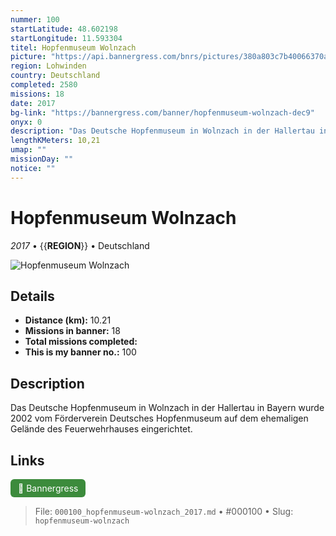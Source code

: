 ```yaml
---
nummer: 100
startLatitude: 48.602198
startLongitude: 11.593304
titel: Hopfenmuseum Wolnzach
picture: "https://api.bannergress.com/bnrs/pictures/380a803c7b40066370a20d88dcbee2ad"
region: Lohwinden
country: Deutschland
completed: 2580
missions: 18
date: 2017
bg-link: "https://bannergress.com/banner/hopfenmuseum-wolnzach-dec9"
onyx: 0
description: "Das Deutsche Hopfenmuseum in Wolnzach in der Hallertau in Bayern wurde 2002 vom Förderverein Deutsches Hopfenmuseum auf dem ehemaligen Gelände des Feuerwehrhauses eingerichtet."
lengthKMeters: 10,21
umap: ""
missionDay: ""
notice: ""
---
```

# Hopfenmuseum Wolnzach

*2017* • {{__REGION__}} • Deutschland

![Hopfenmuseum Wolnzach](https://api.bannergress.com/bnrs/pictures/380a803c7b40066370a20d88dcbee2ad)



## Details
- **Distance (km):** 10.21
- **Missions in banner:** 18
- **Total missions completed:** 
- **This is my banner no.:** 100



## Description
Das Deutsche Hopfenmuseum in Wolnzach in der Hallertau in Bayern wurde 2002 vom Förderverein Deutsches Hopfenmuseum auf dem ehemaligen Gelände des Feuerwehrhauses eingerichtet.



## Links
<a href="https://bannergress.com/banner/hopfenmuseum-wolnzach-dec9" target="_blank" style="display:inline-block;margin-right:8px;padding:6px 12px;background:#3c8b3c;color:#fff;text-decoration:none;border-radius:6px;">🔗 Bannergress</a>



> File: `000100_hopfenmuseum-wolnzach_2017.md` • #000100 • Slug: `hopfenmuseum-wolnzach`
